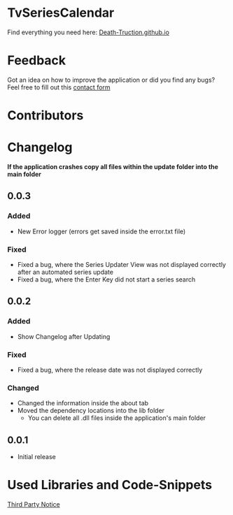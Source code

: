 # TvSeriesCalendar
Find everything you need here: [Death-Truction.github.io](https://death-truction.github.io/)
# Feedback
Got an idea on how to improve the application or did you find any bugs? Feel free to fill out this [contact form](https://death-truction.github.io/#NavKontakt)
# Contributors
# Changelog
**If the application crashes copy all files within the update folder into the main folder**
## 0.0.3
### Added
* New Error logger (errors get saved inside the error.txt file)
### Fixed
* Fixed a bug, where the Series Updater View was not displayed correctly after an automated series update
* Fixed a bug, where the Enter Key did not start a series search
## 0.0.2
### Added
* Show Changelog after Updating
### Fixed
* Fixed a bug, where the release date was not displayed correctly
### Changed
* Changed the information inside the about tab
* Moved the dependency locations into the lib folder
  * You can delete all .dll files inside the application's main folder
## 0.0.1
* Initial release
# Used Libraries and Code-Snippets
[Third Party Notice](https://github.com/Death-Truction/TvSeriesCalendar/blob/master/SourceCode/DesktopApplication/ThirdPartyNotices.md)

